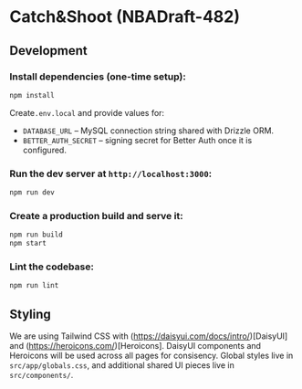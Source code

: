 # Catch&Shoot (NBADraft-482)

## Development

### Install dependencies (one-time setup):

```bash
npm install
```

Create`.env.local` and provide values for:

- `DATABASE_URL` – MySQL connection string shared with Drizzle ORM.
- `BETTER_AUTH_SECRET` – signing secret for Better Auth once it is configured.

### Run the dev server at `http://localhost:3000`:

```bash
npm run dev
```

### Create a production build and serve it:

```bash
npm run build
npm start
```

### Lint the codebase:

```bash
npm run lint
```

## Styling

We are using Tailwind CSS with (https://daisyui.com/docs/intro/)[DaisyUI] and (https://heroicons.com/)[Heroicons]. DaisyUI components and Heroicons will be used across all pages for consisency. Global styles live in `src/app/globals.css`, and additional shared UI pieces live in `src/components/`.
